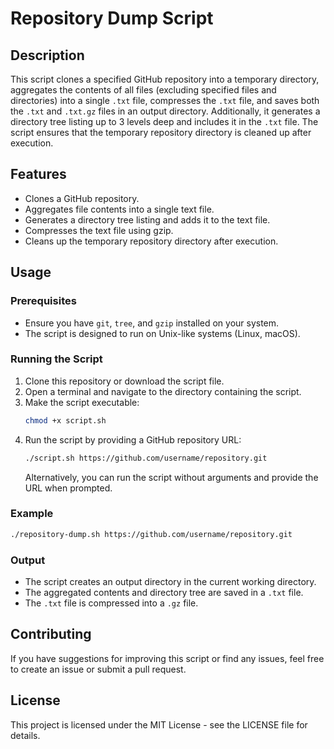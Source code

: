 # Repository Dump Script

## Description

This script clones a specified GitHub repository into a temporary directory, aggregates the contents of all files (excluding specified files and directories) into a single `.txt` file, compresses the `.txt` file, and saves both the `.txt` and `.txt.gz` files in an output directory. Additionally, it generates a directory tree listing up to 3 levels deep and includes it in the `.txt` file. The script ensures that the temporary repository directory is cleaned up after execution.

## Features

- Clones a GitHub repository.
- Aggregates file contents into a single text file.
- Generates a directory tree listing and adds it to the text file.
- Compresses the text file using gzip.
- Cleans up the temporary repository directory after execution.

## Usage

### Prerequisites

- Ensure you have `git`, `tree`, and `gzip` installed on your system.
- The script is designed to run on Unix-like systems (Linux, macOS).

### Running the Script

1. Clone this repository or download the script file.
2. Open a terminal and navigate to the directory containing the script.
3. Make the script executable:
   ```sh
   chmod +x script.sh
   ```
4. Run the script by providing a GitHub repository URL:
   ```sh
   ./script.sh https://github.com/username/repository.git
   ```
   Alternatively, you can run the script without arguments and provide the URL when prompted.

### Example

```sh
./repository-dump.sh https://github.com/username/repository.git
```

### Output

- The script creates an output directory in the current working directory.
- The aggregated contents and directory tree are saved in a `.txt` file.
- The `.txt` file is compressed into a `.gz` file.

## Contributing

If you have suggestions for improving this script or find any issues, feel free to create an issue or submit a pull request.

## License

This project is licensed under the MIT License - see the LICENSE file for details.
